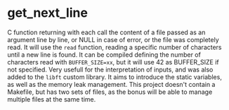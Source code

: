 # get_next_line

C function returning with each call the content of a file passed as an argument line by line, or NULL in case of error, or the file was completely read. It will use the `read` function, reading a specific number of characters until a new line is found. It can be compiled defining the number of characters read with `BUFFER_SIZE=xx`, but it will use 42 as BUFFER_SIZE if not specified. Very usefull for the interpretation of inputs, and was also added to the `libft` custom library. It aims to introduce the static variables, as well as the memory leak management. This project doesn't contain a Makefile, but has two sets of files, as the bonus will be able to manage multiple files at the same time.